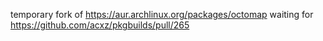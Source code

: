 temporary fork of https://aur.archlinux.org/packages/octomap
waiting for https://github.com/acxz/pkgbuilds/pull/265
